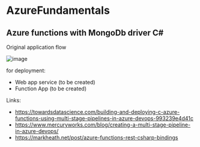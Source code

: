 # AzureFundamentals

## Azure functions with MongoDb driver C#


Original application flow

![image](https://user-images.githubusercontent.com/31577537/189496069-78843d21-b9fc-40c6-af8f-cd1c32e46354.png)


for deployment:
- Web app service (to be created)
- Function App (to be created)

Links:
 - https://towardsdatascience.com/building-and-deploying-c-azure-functions-using-multi-stage-pipelines-in-azure-devops-993239e4d41c
 - https://www.mercuryworks.com/blog/creating-a-multi-stage-pipeline-in-azure-devops/
 - https://markheath.net/post/azure-functions-rest-csharp-bindings
